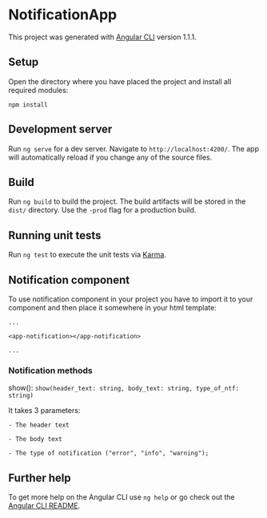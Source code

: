 # NotificationApp

This project was generated with [Angular CLI](https://github.com/angular/angular-cli) version 1.1.1.

## Setup
Open the directory where you have placed the project and install all required modules:

    npm install

## Development server

Run `ng serve` for a dev server. Navigate to `http://localhost:4200/`. The app will automatically reload if you change any of the source files.

## Build

Run `ng build` to build the project. The build artifacts will be stored in the `dist/` directory. Use the `-prod` flag for a production build.

## Running unit tests

Run `ng test` to execute the unit tests via [Karma](https://karma-runner.github.io).

## Notification component
To use notification component in your project you have to import it to your component and then place it somewhere in your html template:
    
    ...

    <app-notification></app-notification>
    
    ...

### Notification methods
show(): `show(header_text: string, body_text: string, type_of_ntf: string)`

It takes 3 parameters: 

    - The header text

    - The body text

    - The type of notification ("error", "info", "warning");



## Further help

To get more help on the Angular CLI use `ng help` or go check out the [Angular CLI README](https://github.com/angular/angular-cli/blob/master/README.md).
